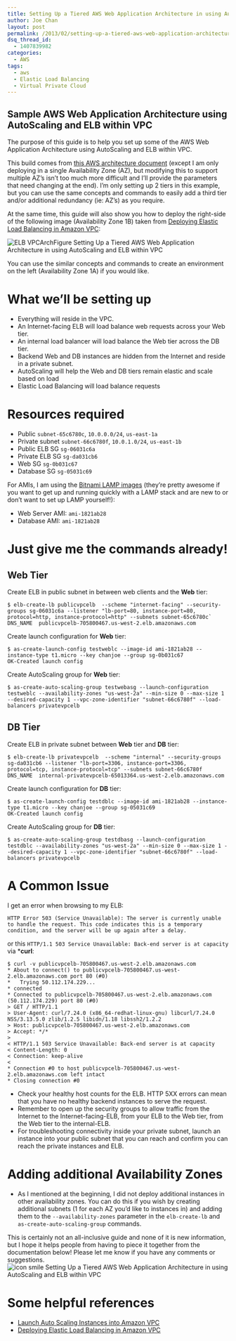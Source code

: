 ```yaml
---
title: Setting Up a Tiered AWS Web Application Architecture in using AutoScaling and ELB within VPC
author: Joe Chan
layout: post
permalink: /2013/02/setting-up-a-tiered-aws-web-application-architecture-in-using-autoscaling-and-elb-within-vpc/
dsq_thread_id:
  - 1407839982
categories:
  - AWS
tags:
  - aws
  - Elastic Load Balancing
  - Virtual Private Cloud
---
```

## Sample AWS Web Application Architecture using AutoScaling and ELB within VPC

The purpose of this guide is to help you set up some of the AWS Web Application Architecture using AutoScaling and ELB within VPC.

This build comes from <a href="http://media.amazonwebservices.com/architecturecenter/AWS_ac_ra_web_01.pdf" onclick="javascript:_gaq.push(['_trackEvent','download','http://media.amazonwebservices.com/architecturecenter/AWS_ac_ra_web_01.pdf']);">this AWS architecture document</a> (except I am only deploying in a single Availability Zone (AZ), but modifying this to support multiple AZ&#8217;s isn&#8217;t too much more difficult and I&#8217;ll provide the parameters that need changing at the end). I&#8217;m only setting up 2 tiers in this example, but you can use the same concepts and commands to easily add a third tier and/or additional redundancy (ie: AZ&#8217;s) as you require.

At the same time, this guide will also show you how to deploy the right-side of the following image (Availability Zone 1B) taken from <a href="http://docs.aws.amazon.com/ElasticLoadBalancing/latest/DeveloperGuide/UserScenariosForVPC.html" onclick="javascript:_gaq.push(['_trackEvent','outbound-article','http://docs.aws.amazon.com/ElasticLoadBalancing/latest/DeveloperGuide/UserScenariosForVPC.html']);">Deploying Elastic Load Balancing in Amazon VPC</a>:

![ELB VPCArchFigure Setting Up a Tiered AWS Web Application Architecture in using AutoScaling and ELB within VPC][1]

You can use the similar concepts and commands to create an environment on the left (Availability Zone 1A) if you would like.

# What we&#8217;ll be setting up

*   Everything will reside in the VPC.
*   An Internet-facing ELB will load balance web requests across your Web tier.
*   An internal load balancer will load balance the Web tier across the DB tier.
*   Backend Web and DB instances are hidden from the Internet and reside in a private subnet.
*   AutoScaling will help the Web and DB tiers remain elastic and scale based on load
*   Elastic Load Balancing will load balance requests

# Resources required

*   Public `subnet-65c6780c`, `10.0.0.0/24`, `us-east-1a`
*   Private subnet `subnet-66c6780f`, `10.0.1.0/24`, `us-east-1b`
*   Public ELB SG `sg-06031c6a`
*   Private ELB SG `sg-da031cb6`
*   Web SG `sg-0b031c67`
*   Database SG `sg-05031c69`

For AMIs, I am using the <a href="http://bitnami.org/stack/lamp#cloudImage" onclick="javascript:_gaq.push(['_trackEvent','outbound-article','http://bitnami.org/stack/lamp#cloudImage']);">Bitnami LAMP images</a> (they&#8217;re pretty awesome if you want to get up and running quickly with a LAMP stack and are new to or don&#8217;t want to set up LAMP yourself!):

*   Web Server AMI: `ami-1821ab28`
*   Database AMI: `ami-1821ab28`

# Just give me the commands already!

## Web Tier

Create ELB in public subnet in between web clients and the **Web** tier:

    $ elb-create-lb publicvpcelb  --scheme "internet-facing" --security-groups sg-06031c6a --listener "lb-port=80, instance-port=80, protocol=http, instance-protocol=http" --subnets subnet-65c6780c`
    DNS_NAME  publicvpcelb-705800467.us-west-2.elb.amazonaws.com
    

Create launch configuration for **Web** tier:

    $ as-create-launch-config testweblc --image-id ami-1821ab28 --instance-type t1.micro --key chanjoe --group sg-0b031c67
    OK-Created launch config
    

Create AutoScaling group for **Web** tier:

    $ as-create-auto-scaling-group testwebasg --launch-configuration testweblc --availability-zones "us-west-2a" --min-size 0 --max-size 1 --desired-capacity 1 --vpc-zone-identifier "subnet-66c6780f" --load-balancers privatevpcelb
    

## DB Tier

Create ELB in private subnet between **Web** tier and **DB** tier:

    $ elb-create-lb privatevpcelb  --scheme "internal" --security-groups sg-da031cb6 --listener "lb-port=3306, instance-port=3306, protocol=tcp, instance-protocol=tcp" --subnets subnet-66c6780f
    DNS_NAME  internal-privatevpcelb-65013364.us-west-2.elb.amazonaws.com
    

Create launch configuration for **DB** tier:

    $ as-create-launch-config testdblc --image-id ami-1821ab28 --instance-type t1.micro --key chanjoe --group sg-05031c69
    OK-Created launch config
    

Create AutoScaling group for **DB** tier:

    $ as-create-auto-scaling-group testdbasg --launch-configuration testdblc --availability-zones "us-west-2a" --min-size 0 --max-size 1 --desired-capacity 1 --vpc-zone-identifier "subnet-66c6780f" --load-balancers privatevpcelb
    

# A Common Issue

I get an error when browsing to my ELB:

    HTTP Error 503 (Service Unavailable): The server is currently unable to handle the request. This code indicates this is a temporary condition, and the server will be up again after a delay.
    

or this `HTTP/1.1 503 Service Unavailable: Back-end server is at capacity` via ***curl**:

    $ curl -v publicvpcelb-705800467.us-west-2.elb.amazonaws.com
    * About to connect() to publicvpcelb-705800467.us-west-2.elb.amazonaws.com port 80 (#0)
    *   Trying 50.112.174.229...
    * connected
    * Connected to publicvpcelb-705800467.us-west-2.elb.amazonaws.com (50.112.174.229) port 80 (#0)
    > GET / HTTP/1.1
    > User-Agent: curl/7.24.0 (x86_64-redhat-linux-gnu) libcurl/7.24.0 NSS/3.13.5.0 zlib/1.2.5 libidn/1.18 libssh2/1.2.2
    > Host: publicvpcelb-705800467.us-west-2.elb.amazonaws.com
    > Accept: */*
    >
    < HTTP/1.1 503 Service Unavailable: Back-end server is at capacity
    < Content-Length: 0
    < Connection: keep-alive
    <
    * Connection #0 to host publicvpcelb-705800467.us-west-2.elb.amazonaws.com left intact
    * Closing connection #0
    

*   Check your healthy host counts for the ELB. HTTP 5XX errors can mean that you have no healthy backend instances to serve the request.
*   Remember to open up the security groups to allow traffic from the Internet to the Internet-facing-ELB, from your ELB to the Web tier, from the Web tier to the internal-ELB.
*   For troubleshooting connectivity inside your private subnet, launch an instance into your public subnet that you can reach and confirm you can reach the private instances and ELB.

# Adding additional Availability Zones

*   As I mentioned at the beginning, I did not deploy additional instances in other availability zones. You can do this if you wish by creating additional subnets (1 for each AZ you&#8217;d like to instances in) and adding them to the `--availability-zones` parameter in the `elb-create-lb` and `as-create-auto-scaling-group` commands.

This is certainly not an all-inclusive guide and none of it is new information, but I hope it helps people from having to piece it together from the documentation below! Please let me know if you have any comments or suggestions. <img src="http://virtuallyhyper.com/wp-includes/images/smilies/icon_smile.gif" alt="icon smile Setting Up a Tiered AWS Web Application Architecture in using AutoScaling and ELB within VPC" class="wp-smiley" title="Setting Up a Tiered AWS Web Application Architecture in using AutoScaling and ELB within VPC" /> 

# Some helpful references

*   <a href="http://docs.aws.amazon.com/AutoScaling/latest/DeveloperGuide/autoscalingsubnets.html" onclick="javascript:_gaq.push(['_trackEvent','outbound-article','http://docs.aws.amazon.com/AutoScaling/latest/DeveloperGuide/autoscalingsubnets.html']);">Launch Auto Scaling Instances into Amazon VPC</a>
*   <a href="http://docs.aws.amazon.com/ElasticLoadBalancing/latest/DeveloperGuide/UserScenariosForVPC.html" onclick="javascript:_gaq.push(['_trackEvent','outbound-article','http://docs.aws.amazon.com/ElasticLoadBalancing/latest/DeveloperGuide/UserScenariosForVPC.html']);">Deploying Elastic Load Balancing in Amazon VPC</a>

<p class="wp-flattr-button">
  <a class="FlattrButton" style="display:none;" href="http://virtuallyhyper.com/2013/02/setting-up-a-tiered-aws-web-application-architecture-in-using-autoscaling-and-elb-within-vpc/" title=" Setting Up a Tiered AWS Web Application Architecture in using AutoScaling and ELB within VPC" rev="flattr;uid:virtuallyhyper;language:en_GB;category:text;tags:aws,Elastic Load Balancing,Virtual Private Cloud,blog;button:compact;">Sample AWS Web Application Architecture using AutoScaling and ELB within VPC The purpose of this guide is to help you set up some of the AWS Web Application Architecture using...</a>
</p>

 [1]: http://docs.aws.amazon.com/ElasticLoadBalancing/latest/DeveloperGuide/images/ELB-VPCArchFigure.png "Setting Up a Tiered AWS Web Application Architecture in using AutoScaling and ELB within VPC"
